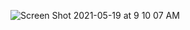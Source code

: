 ![Screen Shot 2021-05-19 at 9 10 07 AM](https://user-images.githubusercontent.com/68397076/118827463-02f80500-b882-11eb-8df7-0789fe5817e2.png)

